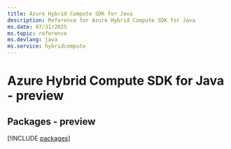 ```yaml
---
title: Azure Hybrid Compute SDK for Java
description: Reference for Azure Hybrid Compute SDK for Java
ms.date: 07/31/2025
ms.topic: reference
ms.devlang: java
ms.service: hybridcompute
---
```

# Azure Hybrid Compute SDK for Java - preview
## Packages - preview
[!INCLUDE [packages](hybrid-compute-index.md)]